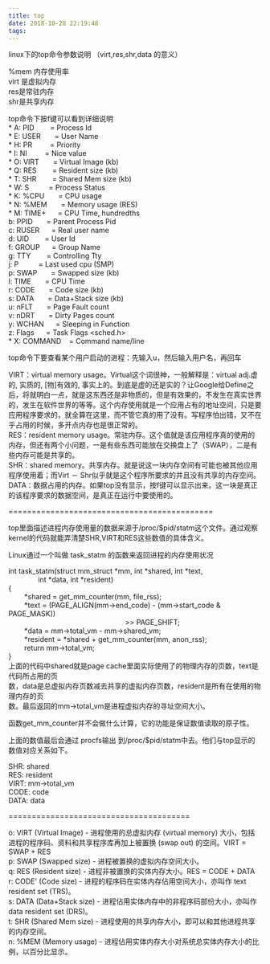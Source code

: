 ```yaml
---
title: top
date: 2018-10-28 22:19:48
tags:
---
```

linux下的top命令参数说明 （virt,res,shr,data 的意义）  
  
%mem 内存使用率  
virt 是虚拟内存  
res是常驻内存  
shr是共享内存  
  
top命令下按f键可以看到详细说明  
\* A: PID        = Process Id  
\* E: USER       = User Name  
\* H: PR         = Priority  
\* I: NI         = Nice value  
\* O: VIRT       = Virtual Image (kb)  
\* Q: RES        = Resident size (kb)  
\* T: SHR        = Shared Mem size (kb)  
\* W: S          = Process Status  
\* K: %CPU       = CPU usage  
\* N: %MEM       = Memory usage (RES)  
\* M: TIME+      = CPU Time, hundredths  
b: PPID       = Parent Process Pid  
c: RUSER      = Real user name  
d: UID        = User Id  
f: GROUP      = Group Name  
g: TTY        = Controlling Tty  
j: P          = Last used cpu (SMP)  
p: SWAP       = Swapped size (kb)  
l: TIME       = CPU Time  
r: CODE       = Code size (kb)  
s: DATA       = Data+Stack size (kb)  
u: nFLT       = Page Fault count  
v: nDRT       = Dirty Pages count  
y: WCHAN      = Sleeping in Function  
z: Flags      = Task Flags <sched.h>  
\* X: COMMAND    = Command name/line  
  
top命令下要查看某个用户启动的进程：先输入u，然后输入用户名，再回车  
  
VIRT：virtual memory usage。Virtual这个词很神，一般解释是：virtual adj.虚的, 实质的, \[物\]有效的, 事实上的。到底是虚的还是实的？让Google给Define之后，将就明白一点，就是这东西还是非物质的，但是有效果的，不发生在真实世界的，发生在软件世界的等等。这个内存使用就是一个应用占有的地址空间，只是要应用程序要求的，就全算在这里，而不管它真的用了没有。写程序怕出错，又不在乎占用的时候，多开点内存也是很正常的。  
RES：resident memory usage。常驻内存。这个值就是该应用程序真的使用的内存，但还有两个小问题，一是有些东西可能放在交换盘上了（SWAP），二是有些内存可能是共享的。  
SHR：shared memory。共享内存。就是说这一块内存空间有可能也被其他应用程序使用着；而Virt － Shr似乎就是这个程序所要求的并且没有共享的内存空间。  
DATA：数据占用的内存。如果top没有显示，按f键可以显示出来。这一块是真正的该程序要求的数据空间，是真正在运行中要使用的。  
  
============================================  
  
top里面描述进程内存使用量的数据来源于/proc/$pid/statm这个文件。通过观察kernel的代码就能弄清楚SHR,VIRT和RES这些数值的具体含义。  
  
Linux通过一个叫做 task_statm 的函数来返回进程的内存使用状况  
  
int task\_statm(struct mm\_struct \*mm, int \*shared, int *text,  
               int \*data, int \*resident)  
{  
        *shared = get\_mm\_counter(mm, file_rss);  
        *text = (PAGE\_ALIGN(mm->end\_code) - (mm->start\_code & PAGE\_MASK))  
                                                           >\> PAGE_SHIFT;  
        *data = mm->total\_vm - mm->shared\_vm;  
        \*resident = \*shared + get\_mm\_counter(mm, anon_rss);  
        return mm->total_vm;  
}  
上面的代码中shared就是page cache里面实际使用了的物理内存的页数，text是代码所占用的页  
数，data是总虚拟内存页数减去共享的虚拟内存页数，resident是所有在使用的物理内存的页  
数。最后返回的mm->total_vm是进程虚拟内存的寻址空间大小。  
  
函数get\_mm\_counter并不会做什么计算，它的功能是保证数值读取的原子性。  
  
上面的数值最后会通过 procfs输出 到/proc/$pid/statm中去。他们与top显示的数值对应关系如下。  
  
SHR: shared  
RES: resident  
VIRT: mm->total_vm  
CODE: code  
DATA: data  
  
=======================================  
  
o: VIRT (Virtual Image) - 进程使用的总虚拟内存 (virtual memory) 大小，包括进程的程序码、资料和共享程序库再加上被置换 (swap out) 的空间。VIRT = SWAP + RES  
p: SWAP (Swapped size) - 进程被置换的虚拟内存空间大小。  
q: RES (Resident size) - 进程非被置换的实体内存大小。RES = CODE + DATA  
r: CODE' (Code size) - 进程的程序码在实体内存佔用空间大小，亦叫作 text resident set (TRS)。  
s: DATA (Data+Stack size) - 进程佔用实体内存中的非程序码部份大小，亦叫作 data resident set (DRS)。  
t: SHR (Shared Mem size) - 进程使用的共享内存大小，即可以和其他进程共享的内存空间。  
n: %MEM (Memory usage) - 进程佔用实体内存大小对系统总实体内存大小的比例，以百分比显示。